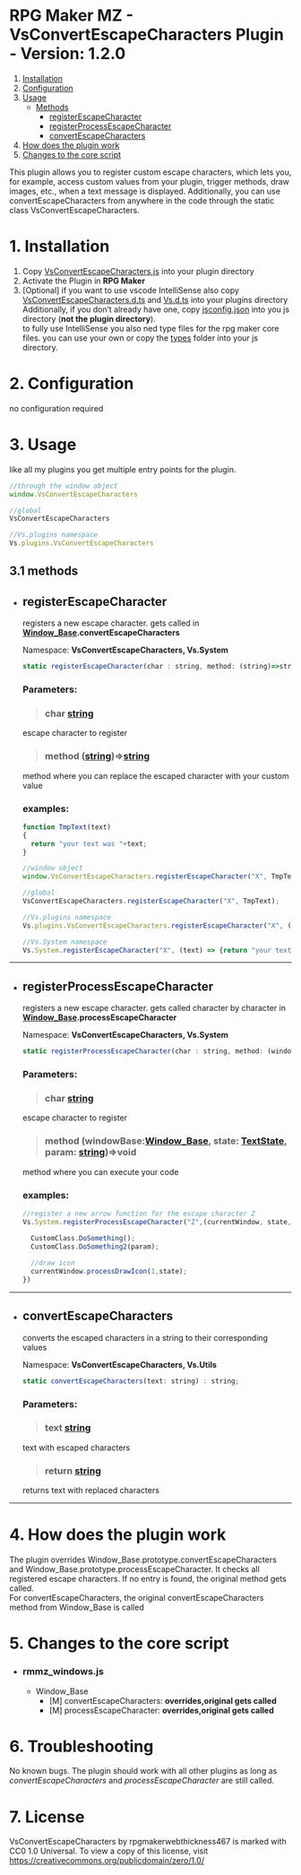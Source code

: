 # RPG Maker MZ - VsConvertEscapeCharacters Plugin - Version: 1.2.0

1. [Installation](#1-installation)
1. [Configuration](#2-configuration)
1. [Usage](#3-usage)
    - [Methods](#31-methods)
        - [registerEscapeCharacter](#registerescapecharacter)
        - [registerProcessEscapeCharacter](#registerprocessescapecharacter)
        - [convertEscapeCharacters](#convertescapecharacters)
1. [How does the plugin work](#4-how-does-the-plugin-work)
1. [Changes to the core script](#5-changes-to-the-core-script)

This plugin allows you to register custom escape characters, which lets you, for example, access custom values from your plugin, trigger methods, draw images, etc., when a text message is displayed. Additionally, you can use convertEscapeCharacters from anywhere in the code through the static class VsConvertEscapeCharacters.

# 1. Installation 

1. Copy [VsConvertEscapeCharacters.js](./js/plugins/VsConvertEscapeCharacters.js) into your plugin directory
2. Activate the Plugin in **RPG Maker**
3. [Optional] if you want to use vscode IntelliSense also copy [VsConvertEscapeCharacters.d.ts](./js/plugins/VsConvertEscapeCharacters.d.ts) and [Vs.d.ts](./js/plugins/Vs.d.ts) into your plugins directory\
  Additionally, if you don’t already have one, copy  [jsconfig.json](./js/jsconfig.json) into you js directory (**not the plugin directory**).\
  to fully use IntelliSense you also ned type files for the rpg maker core files. you can use your own or copy the [types](./js/types/) folder into your js directory.

# 2. Configuration
no configuration required
# 3. Usage
like all my plugins you get multiple entry points for the plugin.

```javascript
//through the window object
window.VsConvertEscapeCharacters

//global
VsConvertEscapeCharacters

//Vs.plugins namespace
Vs.plugins.VsConvertEscapeCharacters
```
## 3.1 methods

- ## registerEscapeCharacter
  registers a new escape character.
  gets called in **[Window_Base](./js/types/rmmz_windows/Window_Base.d.ts).convertEscapeCharacters**

  Namespace: **VsConvertEscapeCharacters, Vs.System**
  ```javascript
  static registerEscapeCharacter(char : string, method: (string)=>string) : void;
  ```
  ### Parameters:
  > ### char [string](https://www.w3schools.com/js/js_strings.asp)
  escape character to register

  > ### method ([string](https://www.w3schools.com/js/js_strings.asp))=>[string](https://www.w3schools.com/js/js_strings.asp)
  method where you can replace the escaped character with your custom value

  ### examples:
  
  ```javascript
  function TmpText(text)
  {
    return "your text was "+text;
  }

  //window object
  window.VsConvertEscapeCharacters.registerEscapeCharacter("X", TmpText);

  //global
  VsConvertEscapeCharacters.registerEscapeCharacter("X", TmpText);

  //Vs.plugins namespace
  Vs.plugins.VsConvertEscapeCharacters.registerEscapeCharacter("X", (text) => {return "your text was "+text;});

  //Vs.System namespace
  Vs.System.registerEscapeCharacter("X", (text) => {return "your text was "+text;});

---

- ## registerProcessEscapeCharacter
  registers a new escape character.
  gets called character by character in **[Window_Base](./js/types/rmmz_windows/Window_Base.d.ts).processEscapeCharacter**


  Namespace: **VsConvertEscapeCharacters, Vs.System**
  ```javascript
  static registerProcessEscapeCharacter(char : string, method: (windowBase:Window_Base, state: TextState, param: string)=>void) : void;
  ```
  ### Parameters:
  > ### char [string](https://www.w3schools.com/js/js_strings.asp)
  escape character to register

  > ### method (windowBase:[Window_Base](./js/types/rmmz_windows/Window_Base.d.ts), state: [TextState](./js/types/rmmz_windows/TextState.d.ts), param: [string](https://www.w3schools.com/js/js_strings.asp))=>void
  method where you can execute your code

  ### examples:
  ```javascript
  //register a new arrow function for the escape character Z
  Vs.System.registerProcessEscapeCharacter("Z",(currentWindow, state, param) => {

    CustomClass.DoSomething();
    CustomClass.DoSomething2(param);
    
    //draw icon
    currentWindow.processDrawIcon(1,state);
  })
  ```
---

- ## convertEscapeCharacters
  converts the escaped characters in a string to their corresponding values

  Namespace: **VsConvertEscapeCharacters, Vs.Utils**
  ```javascript
  static convertEscapeCharacters(text: string) : string;
  ```
  ### Parameters:
  > ### text [string](https://www.w3schools.com/js/js_strings.asp)
  text with escaped characters

  > ### return [string](https://www.w3schools.com/js/js_strings.asp)
  returns text with replaced characters

---

# 4. How does the plugin work
The plugin overrides Window_Base.prototype.convertEscapeCharacters and Window_Base.prototype.processEscapeCharacter. It checks all registered escape characters.
If no entry is found, the original method gets called.\
For convertEscapeCharacters, the original convertEscapeCharacters method from Window_Base is called

# 5. Changes to the core script
- ### rmmz_windows.js
  - Window_Base
    - [M] convertEscapeCharacters: **overrides,original gets called**
    - [M] processEscapeCharacter: **overrides,original gets called**

# 6. Troubleshooting

No known bugs. The plugin should work with all other plugins as long as *convertEscapeCharacters* and *processEscapeCharacter* are still called.

# 7. License
VsConvertEscapeCharacters by rpgmakerwebthickness467 is marked with CC0 1.0 Universal. To view a copy of this license, visit https://creativecommons.org/publicdomain/zero/1.0/